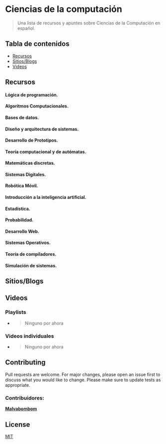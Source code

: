 # Ciencias de la computación

> Una lista de recursos y apuntes sobre Ciencias de la Computación en español.

## Tabla de contenidos

- [Recursos](#recursos)
- [Sitios/Blogs](#sitiosblogs)
- [Videos](#videos)

## Recursos

#### Lógica de programación.

#### Algoritmos Computacionales.

#### Bases de datos.

#### Diseño y arquitectura de sistemas.

#### Desarrollo de Prototipos.

#### Teoría computacional y de autómatas.

#### Matemáticas discretas.

#### Sistemas Digitales.

#### Robótica Móvil.

#### Introducción a la inteligencia artificial.

#### Estadística. 

#### Probabilidad.

#### Desarrollo Web.

#### Sistemas Operativos.

#### Teoría de compiladores.

#### Simulación de sistemas.

## Sitios/Blogs

## Videos

### Playlists
- > Ninguno por ahora

### Videos individuales

- > Ninguno por ahora



## Contributing 

Pull requests are welcome. For major changes, please open an issue first to discuss what you would like to change.
Please make sure to update tests as appropriate.

### Contribuidores:

**[Malvabombom](https://github.com/malvabombom)**

## License
[MIT](https://choosealicense.com/licenses/mit/)

